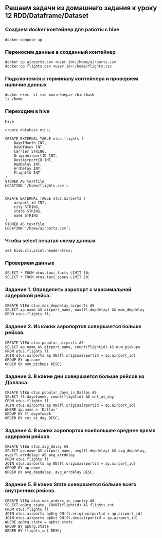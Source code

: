 ## Решаем задачи из домашнего задания к уроку 12 RDD/Dataframe/Dataset

### Создаем docker контейнер для работы с hive

    docker-compose up

### Переносим данные в созданный контейнер

    docker cp airports.csv <user id>:/home/airports.csv
    docker cp flights.csv <user id>:/home/flights.csv

### Подключемся к терминалу контейнера и проверяем наличие данных

    docker exec -it <id контейнера> /bin/bash
    ls /home

### Переходим в hive
    hive

    create database otus;

    CREATE EXTERNAL TABLE otus.flights (
        DayofMonth INT,
        DayOfWeek INT,
        Carrier STRING,
        OriginAirportID INT,
        DestAirportID INT,
        DepDelay INT,
        ArrDelay INT,
        FlightId INT
    )
    STORED AS textfile
    LOCATION ‘/home/flights.csv’;


    CREATE EXTERNAL TABLE otus.airports (
        airport_id INT, 
        city STRING, 
        state STRING, 
        name STRING
    ) 
    STORED AS textfile 
    LOCATION ‘/home/airports.csv’;

### Чтобы select печатал схему данных
    set hive.cli.print.header=true;

### Проверяем данные

    SELECT * FROM otus.taxi_facts LIMIT 10;
    SELECT * FROM otus.taxi_zones LIMIT 10;

### Задание 1. Определить аэропорт с максимальной задержкой рейса.

    CREATE VIEW otus.max_depdelay_airports AS 
    SELECT ap.name AS airport_name, max(fl.depdelay) AS max_depdelay 
    FROM otus.flights fl;

### Задание 2. Из каких аэропортов совершается больше рейсов.

    CREATE VIEW otus.popular_airports AS 
    SELECT ap.name AS airport_name, count(flightid) AS num_pickups 
    FROM otus.flights fl 
    JOIN otus.airports ap ON(fl.originairportid = ap.airport_id) 
    GROUP BY ap.name 
    ORDER BY num_pickups DESC;

### Задание 3. В какие дни совершается больше рейсов из Далласа.
    CREATE VIEW otus.popular_days_in_Dallas AS 
    SELECT fl.dayofweek, count(flightid) AS cnt_at_day 
    FROM otus.flights fl 
    JOIN otus.airports ap ON(fl.originairportid = ap.airport_id) 
    WHERE ap.name = 'Dallas' 
    GROUP BY fl.dayofweek 
    ORDER BY cnt_at_day DESC;
   
### Задание 4. В каких аэропортах наибольшее среднее время задержки рейсов.

    CREATE VIEW otus.avg_delay AS 
    SELECT ap.name AS airport_name, avg(fl.depdelay) AS avg_depdelay, avg(fl.arrdelay) AS avg_arrdelay 
    FROM otus.flights fl 
    JOIN otus.airports ap ON(fl.originairportid = ap.airport_id) 
    GROUP BY ap.name 
    ORDER BY avg_depdelay, avg_arrdelay DESC;

### Задание 5. В каких State совершается больше всего внутренних рейсов.
    CREATE VIEW otus.max_orders_in_country AS 
    SELECT apOrg.state, COUNT(flightid) AS flights_cnt 
    FROM otus.flights fl 
    JOIN otus.airports apOrg ON(fl.originairportid = ap.airport_id)
    JOIN otus.airports apDst ON(fl.destairportid = ap.airport_id) 
    WHERE apOrg.state = apDst.state 
    GROUP BY apOrg.state 
    ORDER BY flights_cnt DESC;
